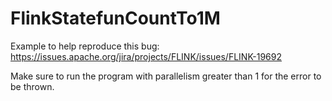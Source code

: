 # FlinkStatefunCountTo1M

Example to help reproduce this bug: https://issues.apache.org/jira/projects/FLINK/issues/FLINK-19692

Make sure to run the program with parallelism greater than 1 for the error to be thrown.
